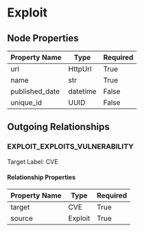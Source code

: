 
# Exploit

## Node Properties

| Property Name | Type | Required |
| ------------- | ---- | -------- |
| url | HttpUrl | True |
| name | str | True |
| published_date | datetime | False |
| unique_id | UUID | False |


## Outgoing Relationships

### EXPLOIT_EXPLOITS_VULNERABILITY

Target Label: CVE

#### Relationship Properties

| Property Name | Type | Required |
| ------------- | ---- | -------- |
| target | CVE | True |
| source | Exploit | True |



